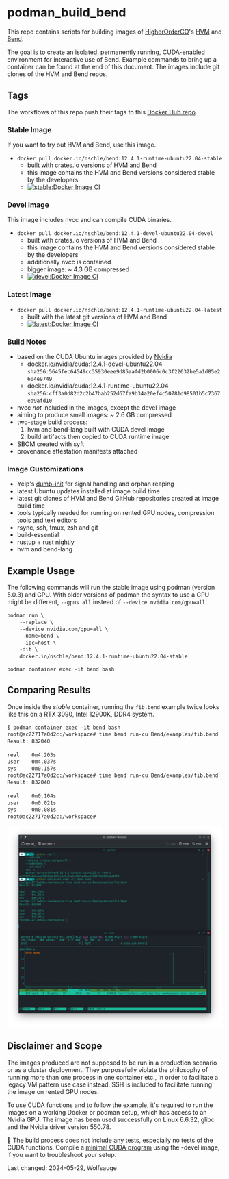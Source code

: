 # podman_build_bend

This repo contains scripts for building images of [HigherOrderCO](https://github.com/HigherOrderCO)'s [HVM](https://github.com/HigherOrderCO/HVM) and [Bend](https://github.com/HigherOrderCO/Bend/).

The goal is to create an isolated, permanently running, CUDA-enabled environment for interactive use of Bend. Example commands to bring up a container can be found at the end of this document. The images include git clones of the HVM and Bend repos.

## Tags

The workflows of this repo push their tags to this [Docker Hub repo](https://hub.docker.com/repository/docker/nschle/bend/).

### Stable Image

If you want to try out HVM and Bend, use this image.

* `docker pull docker.io/nschle/bend:12.4.1-runtime-ubuntu22.04-stable`
    * built with crates.io versions of HVM and Bend
    * this image contains the HVM and Bend versions considered stable by the developers
    * [![stable:Docker Image CI](https://github.com/Wolfsauge/podman_build_bend/actions/workflows/docker-image-ci-stable.yaml/badge.svg)](https://github.com/Wolfsauge/podman_build_bend/actions/workflows/docker-image-ci-stable.yaml) 

### Devel Image

This image includes nvcc and can compile CUDA binaries.

* `docker pull docker.io/nschle/bend:12.4.1-devel-ubuntu22.04-devel`
   * built with crates.io versions of HVM and Bend
   * this image contains the HVM and Bend versions considered stable by the developers
   * additionally nvcc is contained
   * bigger image: ~ 4.3 GB compressed
   * [![devel:Docker Image CI](https://github.com/Wolfsauge/podman_build_bend/actions/workflows/docker-image-ci-devel.yaml/badge.svg)](https://github.com/Wolfsauge/podman_build_bend/actions/workflows/docker-image-ci-devel.yaml)   

### Latest Image
* `docker pull docker.io/nschle/bend:12.4.1-runtime-ubuntu22.04-latest`
    * built with the latest git versions of HVM and Bend
    * [![latest:Docker Image CI](https://github.com/Wolfsauge/podman_build_bend/actions/workflows/docker-image-ci-latest.yaml/badge.svg)](https://github.com/Wolfsauge/podman_build_bend/actions/workflows/docker-image-ci-latest.yaml) 

### Build Notes

* based on the CUDA Ubuntu images provided by [Nvidia](https://hub.docker.com/r/nvidia/cuda)
   * docker.io/nvidia/cuda:12.4.1-devel-ubuntu22.04 `sha256:5645fec64549cc35930eee9d85aafd2b0006c0c3f22632be5a1d85e2604e9749`
   * docker.io/nvidia/cuda:12.4.1-runtime-ubuntu22.04 `sha256:cff3a0d82d2c2b47bab252d67fa9b34a20ef4c50781d98501b5c7367ea9afd10`
* nvcc _not_ included in the images, except the devel image
* aiming to produce small images: ~ 2.6 GB compressed
* two-stage build process:
    1. hvm and bend-lang built with CUDA devel image
    2. build artifacts then copied to CUDA runtime image
* SBOM created with syft
* provenance attestation manifests attached

### Image Customizations

* Yelp's [dumb-init](https://github.com/Yelp/dumb-init) for signal handling and orphan reaping
* latest Ubuntu updates installed at image build time
* latest git clones of HVM and Bend GitHub repositories created at image build time
* tools typically needed for running on rented GPU nodes, compression tools and text editors
* rsync, ssh, tmux, zsh and git
* build-essential
* rustup + rust nightly
* hvm and bend-lang

## Example Usage

The following commands will run the stable image using podman (version 5.0.3) and GPU. With older versions of podman the syntax to use a GPU might be different, `--gpus all` instead of `--device nvidia.com/gpu=all`.

```shell
podman run \
    --replace \
    --device nvidia.com/gpu=all \
    --name=bend \
    --ipc=host \
    -dit \
    docker.io/nschle/bend:12.4.1-runtime-ubuntu22.04-stable
```

```shell
podman container exec -it bend bash 
```
## Comparing Results

Once inside the _stable_ container, running the `fib.bend` example twice looks like this on a RTX 3090, Intel 12900K, DDR4 system.

```shell
$ podman container exec -it bend bash
root@ac22717a0d2c:/workspace# time bend run-cu Bend/examples/fib.bend 
Result: 832040

real    0m4.203s
user    0m4.037s
sys     0m0.157s
root@ac22717a0d2c:/workspace# time bend run-cu Bend/examples/fib.bend 
Result: 832040

real    0m0.104s
user    0m0.021s
sys     0m0.081s
root@ac22717a0d2c:/workspace#
```

![Screenshot](archive/Screenshot_20240529_122615.png "Screenshot")

## Disclaimer and Scope

The images produced are not supposed to be run in a production scenario or as a cluster deployment. They purposefully violate the philosophy of running more than one process in one container etc., in order to facilitate a legacy VM pattern use case instead. SSH is included to facilitate running the image on rented GPU nodes.

To use CUDA functions and to follow the example, it's required to run the images on a working Docker or podman setup, which has access to an Nvidia GPU. The image has been used successfully on Linux 6.6.32, glibc and the Nvidia driver version 550.78.

:construction: The build process does not include any tests, especially no tests of the CUDA functions. Compile a [minimal CUDA program](https://gist.github.com/dpiponi/1502434) using the -devel image, if you want to troubleshoot your setup.

Last changed: 2024-05-29, Wolfsauge
